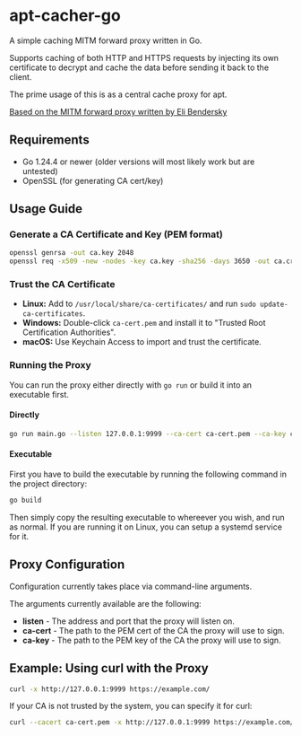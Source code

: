 # apt-cacher-go

A simple caching MITM forward proxy written in Go.

Supports caching of both HTTP and HTTPS requests by injecting its own certificate to decrypt and cache the data before sending it back to the client.

The prime usage of this is as a central cache proxy for apt.

[Based on the MITM forward proxy written by Eli Bendersky](https://github.com/eliben/code-for-blog/blob/main/2022/go-and-proxies/connect-mitm-proxy.go)

## Requirements

- Go 1.24.4 or newer (older versions will most likely work but are untested)
- OpenSSL (for generating CA cert/key)

## Usage Guide

### Generate a CA Certificate and Key (PEM format)

```sh
openssl genrsa -out ca.key 2048
openssl req -x509 -new -nodes -key ca.key -sha256 -days 3650 -out ca.crt -subj "//CN=apt-cacher-go"
```

### Trust the CA Certificate

- **Linux:** Add to `/usr/local/share/ca-certificates/` and run `sudo update-ca-certificates`.
- **Windows:** Double-click `ca-cert.pem` and install it to "Trusted Root Certification Authorities".
- **macOS:** Use Keychain Access to import and trust the certificate.

### Running the Proxy

You can run the proxy either directly with `go run` or build it into an executable first.

#### Directly

```sh
go run main.go --listen 127.0.0.1:9999 --ca-cert ca-cert.pem --ca-key ca-key.pem
```

#### Executable

First you have to build the executable by running the following command in the project directory:

```sh
go build
```

Then simply copy the resulting executable to whereever you wish, and run as normal. If you are running it on Linux, you can setup a systemd service for it.

## Proxy Configuration

Configuration currently takes place via command-line arguments.

The arguments currently available are the following:

- **listen** - The address and port that the proxy will listen on.
- **ca-cert** - The path to the PEM cert of the CA the proxy will use to sign.
- **ca-key** - The path to the PEM key of the CA the proxy will use to sign.

## Example: Using curl with the Proxy

```sh
curl -x http://127.0.0.1:9999 https://example.com/
```

If your CA is not trusted by the system, you can specify it for curl:

```sh
curl --cacert ca-cert.pem -x http://127.0.0.1:9999 https://example.com/
```
